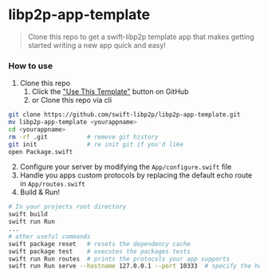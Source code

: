 # libp2p-app-template

> Clone this repo to get a swift-libp2p template app that makes getting started writing a new app quick and easy!

### How to use
1. Clone this repo
    1. Click the ["Use This Template"](https://github.com/swift-libp2p/libp2p-app-template/generate) button on GitHub 
    2. or Clone this repo via cli
``` bash
git clone https://github.com/swift-libp2p/libp2p-app-template.git
mv libp2p-app-template <yourappname>
cd <yourappname>
rm -rf .git           # remove git history
git init              # re init git if you'd like
open Package.swift
```
2. Configure your server by modifying the ```App/configure.swift``` file
3. Handle you apps custom protocols by replacing the default echo route in ```App/routes.swift```
4. Build & Run!
``` bash
# In your projects root directory
swift build
swift run Run
...
# other useful commands
swift package reset   # resets the dependency cache
swift package test    # executes the packages tests
swift run Run routes  # prints the protocols your app supports
swift run Run serve --hostname 127.0.0.1 --port 10333  # specify the host and port to listen on
```

